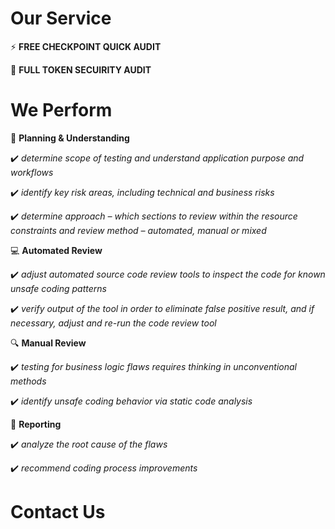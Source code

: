 # Our Service

⚡ **FREE CHECKPOINT QUICK AUDIT**

:crown: **FULL TOKEN SECUIRITY  AUDIT**



# We Perform
	
  🤔 **Planning & Understanding**
  
  ✔️	*determine scope of testing and understand application purpose and workflows*

  ✔️	*identify key risk areas, including technical and business risks*

  ✔️	*determine approach – which sections to review within the resource constraints and review method – automated, manual or mixed*

   
  💻 **Automated Review**
  
✔️	*adjust automated source code review tools to inspect the code for known unsafe coding patterns*

✔️	*verify output of the tool in order to eliminate false positive result, and if necessary, adjust and re-run the code review tool*

🔍	**Manual Review**

✔️	*testing for business logic flaws requires thinking in unconventional methods*

✔️	*identify unsafe coding behavior via static code analysis*

📝 **Reporting**

✔️	*analyze the root cause of the flaws*

✔️	*recommend coding process improvements*


# Contact Us
